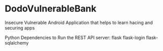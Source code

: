 # DodoVulnerableBank
Insecure Vulnerable Android Application that helps to learn hacing and securing apps

Python Dependencies to Run the REST API server:
  flask
  flask-login
  flask-sqlalchemy
  
